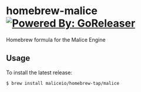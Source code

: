 # homebrew-malice [![Powered By: GoReleaser](https://img.shields.io/badge/powered%20by-goreleaser-green.svg?style=flat-square)](https://github.com/goreleaser)
Homebrew formula for the Malice Engine

## Usage

To install the latest release:

    $ brew install maliceio/homebrew-tap/malice
